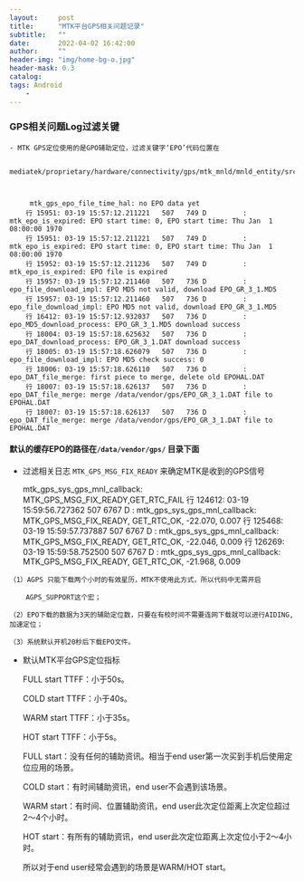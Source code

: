 ```yaml
---
layout:     post
title:      "MTK平台GPS相关问题记录"
subtitle:   ""
date:       2022-04-02 16:42:00
author:     ""
header-img: "img/home-bg-o.jpg"
header-mask: 0.3
catalog:
tags: Android
    -
---
```

 

### GPS相关问题Log过滤关键
    
    - MTK GPS定位使用的是GPO辅助定位，过滤关键字‘EPO’代码位置在

          mediatek/proprietary/hardware/connectivity/gps/mtk_mnld/mnld_entity/src/epo.c
   
    

         mtk_gps_epo_file_time_hal: no EPO data yet
        行 15951: 03-19 15:57:12.211221   507   749 D         : mtk_epo_is_expired: EPO start time: 0, EPO start time: Thu Jan  1 08:00:00 1970
        行 15951: 03-19 15:57:12.211221   507   749 D         : mtk_epo_is_expired: EPO start time: 0, EPO start time: Thu Jan  1 08:00:00 1970
        行 15952: 03-19 15:57:12.211236   507   749 D         : mtk_epo_is_expired: EPO file is expired
        行 15957: 03-19 15:57:12.211460   507   736 D         : epo_file_download_impl: EPO MD5 not valid, download EPO_GR_3_1.MD5
        行 15957: 03-19 15:57:12.211460   507   736 D         : epo_file_download_impl: EPO MD5 not valid, download EPO_GR_3_1.MD5
        行 16412: 03-19 15:57:12.932037   507   736 D         : epo_MD5_download_process: EPO_GR_3_1.MD5 download success
        行 18004: 03-19 15:57:18.625632   507   736 D         : epo_DAT_download_process: EPO_GR_3_1.DAT download success
        行 18005: 03-19 15:57:18.626079   507   736 D         : epo_file_download_impl: EPO MD5 check success: 0
        行 18006: 03-19 15:57:18.626110   507   736 D         : epo_DAT_file_merge: first piece to merge, delete old EPOHAL.DAT
        行 18007: 03-19 15:57:18.626137   507   736 D         : epo_DAT_file_merge: merge /data/vendor/gps/EPO_GR_3_1.DAT file to EPOHAL.DAT
        行 18007: 03-19 15:57:18.626137   507   736 D         : epo_DAT_file_merge: merge /data/vendor/gps/EPO_GR_3_1.DAT file to EPOHAL.DAT

   

 

   #### 默认的缓存EPO的路径在`/data/vendor/gps/` 目录下面




   - 过滤相关日志 `MTK_GPS_MSG_FIX_READY` 来确定MTK是收到的GPS信号


     mtk_gps_sys_gps_mnl_callback: MTK_GPS_MSG_FIX_READY,GET_RTC_FAIL
     行 124612: 03-19 15:59:56.727362   507  6767 D         : mtk_gps_sys_gps_mnl_callback: MTK_GPS_MSG_FIX_READY, GET_RTC_OK, -22.070, 0.007
     行 125468: 03-19 15:59:57.737887   507  6767 D         : mtk_gps_sys_gps_mnl_callback: MTK_GPS_MSG_FIX_READY, GET_RTC_OK, -22.046, 0.009
     行 126269: 03-19 15:59:58.752500   507  6767 D         : mtk_gps_sys_gps_mnl_callback: MTK_GPS_MSG_FIX_READY, GET_RTC_OK, -21.968, 0.009
    
  



    （1）AGPS 只能下载两个小时的有效星历，MTK不使用此方式，所以代码中无需开启

        AGPS_SUPPORT这个宏；

    （2）EPO下载的数据为3天的辅助定位数，只要在有校时间不需要连网下载就可以进行AIDING,加速定位；

    （3）系统默认开机20秒后下载EPO文件。


  - 默认MTK平台GPS定位指标

    FULL start TTFF：小于50s。

    COLD start TTFF：小于40s。
    
    WARM start TTFF：小于35s。
    
    HOT start TTFF：小于5s。

    FULL start：没有任何的辅助资讯。相当于end user第一次买到手机后使用定位应用的场景。
    
    COLD start：有时间辅助资讯，end user不会遇到该场景。
    
    WARM start：有时间、位置辅助资讯，end user此次定位距离上次定位超过2～4个小时。
    
    HOT start：有所有的辅助资讯，end user此次定位距离上次定位小于2～4小时。
    
    所以对于end user经常会遇到的场景是WARM/HOT start。
      




